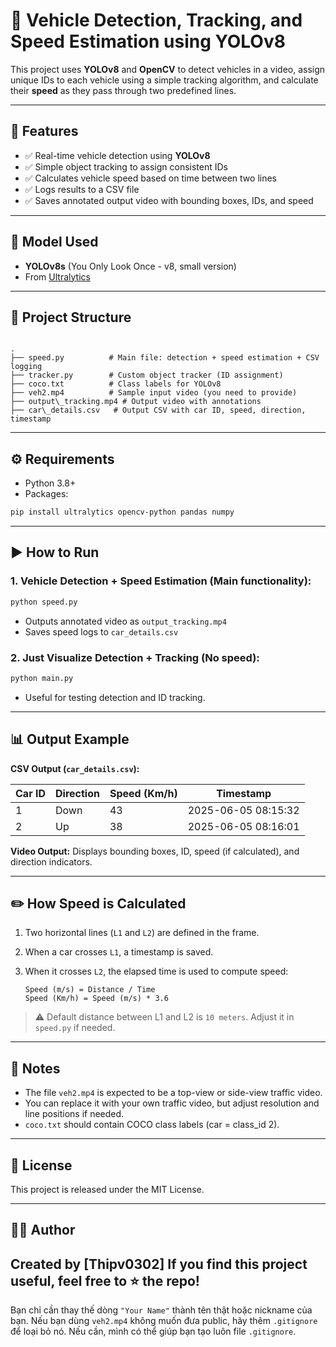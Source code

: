 
# 🚗 Vehicle Detection, Tracking, and Speed Estimation using YOLOv8

This project uses **YOLOv8** and **OpenCV** to detect vehicles in a video, assign unique IDs to each vehicle using a simple tracking algorithm, and calculate their **speed** as they pass through two predefined lines.

---

## 📌 Features

- ✅ Real-time vehicle detection using **YOLOv8**
- ✅ Simple object tracking to assign consistent IDs
- ✅ Calculates vehicle speed based on time between two lines
- ✅ Logs results to a CSV file
- ✅ Saves annotated output video with bounding boxes, IDs, and speed

---

## 🧠 Model Used

- **YOLOv8s** (You Only Look Once - v8, small version)
- From [Ultralytics](https://github.com/ultralytics/ultralytics)

---

## 📁 Project Structure

```

.
├── speed.py          # Main file: detection + speed estimation + CSV logging
├── tracker.py        # Custom object tracker (ID assignment)
├── coco.txt          # Class labels for YOLOv8
├── veh2.mp4          # Sample input video (you need to provide)
├── output\_tracking.mp4 # Output video with annotations
├── car\_details.csv   # Output CSV with car ID, speed, direction, timestamp

````

---

## ⚙️ Requirements

- Python 3.8+
- Packages:

```bash
pip install ultralytics opencv-python pandas numpy
````

---

## ▶️ How to Run

### 1. Vehicle Detection + Speed Estimation (Main functionality):

```bash
python speed.py
```

* Outputs annotated video as `output_tracking.mp4`
* Saves speed logs to `car_details.csv`

### 2. Just Visualize Detection + Tracking (No speed):

```bash
python main.py
```

* Useful for testing detection and ID tracking.

---

## 📊 Output Example

**CSV Output (`car_details.csv`):**

| Car ID | Direction | Speed (Km/h) | Timestamp           |
| ------ | --------- | ------------ | ------------------- |
| 1      | Down      | 43           | 2025-06-05 08:15:32 |
| 2      | Up        | 38           | 2025-06-05 08:16:01 |

**Video Output:**
Displays bounding boxes, ID, speed (if calculated), and direction indicators.

---

## ✏️ How Speed is Calculated

1. Two horizontal lines (`L1` and `L2`) are defined in the frame.
2. When a car crosses `L1`, a timestamp is saved.
3. When it crosses `L2`, the elapsed time is used to compute speed:

   ```
   Speed (m/s) = Distance / Time
   Speed (Km/h) = Speed (m/s) * 3.6
   ```

> ⚠️ Default distance between L1 and L2 is `10 meters`. Adjust it in `speed.py` if needed.

---

## 📌 Notes

* The file `veh2.mp4` is expected to be a top-view or side-view traffic video.
* You can replace it with your own traffic video, but adjust resolution and line positions if needed.
* `coco.txt` should contain COCO class labels (car = class\_id 2).

---

## 📜 License

This project is released under the MIT License.

---

## 🙋‍♂️ Author

Created by \[Thipv0302]
If you find this project useful, feel free to ⭐ the repo!
---

Bạn chỉ cần thay thế dòng `"Your Name"` thành tên thật hoặc nickname của bạn. Nếu bạn dùng `veh2.mp4` không muốn đưa public, hãy thêm `.gitignore` để loại bỏ nó. Nếu cần, mình có thể giúp bạn tạo luôn file `.gitignore`.
```
